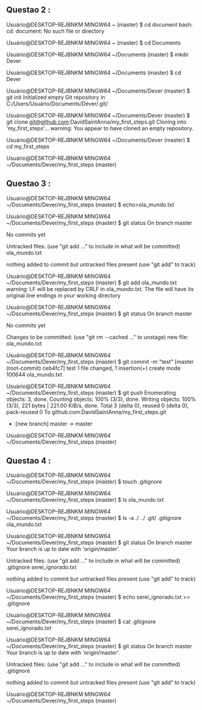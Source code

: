 
## Questao 2 :

Usuário@DESKTOP-REJBNKM MINGW64 ~ (master)
$ cd document
bash: cd: document: No such file or directory

Usuário@DESKTOP-REJBNKM MINGW64 ~ (master)
$ cd Documents

Usuário@DESKTOP-REJBNKM MINGW64 ~/Documents (master)
$ mkdir Dever

Usuário@DESKTOP-REJBNKM MINGW64 ~/Documents (master)
$ cd Dever

Usuário@DESKTOP-REJBNKM MINGW64 ~/Documents/Dever (master)
$ git init
Initialized empty Git repository in C:/Users/Usuário/Documents/Dever/.git/

Usuário@DESKTOP-REJBNKM MINGW64 ~/Documents/Dever (master)
$ git clone git@github.com:DavidSaintAnna/my_first_steps.git
Cloning into 'my_first_steps'...
warning: You appear to have cloned an empty repository.

Usuário@DESKTOP-REJBNKM MINGW64 ~/Documents/Dever (master)
$ cd my_first_steps

Usuário@DESKTOP-REJBNKM MINGW64 ~/Documents/Dever/my_first_steps (master)
## Questao 3 :

Usuário@DESKTOP-REJBNKM MINGW64 ~/Documents/Dever/my_first_steps (master)
$ echo>ola_mundo.txt

Usuário@DESKTOP-REJBNKM MINGW64 ~/Documents/Dever/my_first_steps (master)
$ git status
On branch master

No commits yet

Untracked files:
  (use "git add <file>..." to include in what will be committed)
        ola_mundo.txt

nothing added to commit but untracked files present (use "git add" to track)

Usuário@DESKTOP-REJBNKM MINGW64 ~/Documents/Dever/my_first_steps (master)
$ git add ola_mundo.txt
warning: LF will be replaced by CRLF in ola_mundo.txt.
The file will have its original line endings in your working directory

Usuário@DESKTOP-REJBNKM MINGW64 ~/Documents/Dever/my_first_steps (master)
$ git status
On branch master

No commits yet

Changes to be committed:
  (use "git rm --cached <file>..." to unstage)
        new file:   ola_mundo.txt


Usuário@DESKTOP-REJBNKM MINGW64 ~/Documents/Dever/my_first_steps (master)
$ git commit -m "test"
[master (root-commit) ceb4fc7] test
 1 file changed, 1 insertion(+)
 create mode 100644 ola_mundo.txt

Usuário@DESKTOP-REJBNKM MINGW64 ~/Documents/Dever/my_first_steps (master)
$ git push
Enumerating objects: 3, done.
Counting objects: 100% (3/3), done.
Writing objects: 100% (3/3), 221 bytes | 221.00 KiB/s, done.
Total 3 (delta 0), reused 0 (delta 0), pack-reused 0
To github.com:DavidSaintAnna/my_first_steps.git
 * [new branch]      master -> master

Usuário@DESKTOP-REJBNKM MINGW64 ~/Documents/Dever/my_first_steps (master)


## Questao 4 :
Usuário@DESKTOP-REJBNKM MINGW64 ~/Documents/Dever/my_first_steps (master)
$ touch .gitignore

Usuário@DESKTOP-REJBNKM MINGW64 ~/Documents/Dever/my_first_steps (master)
$ ls
ola_mundo.txt

Usuário@DESKTOP-REJBNKM MINGW64 ~/Documents/Dever/my_first_steps (master)
$ ls -a
./  ../  .git/  .gitignore  ola_mundo.txt

Usuário@DESKTOP-REJBNKM MINGW64 ~/Documents/Dever/my_first_steps (master)
$ git status
On branch master
Your branch is up to date with 'origin/master'.

Untracked files:
  (use "git add <file>..." to include in what will be committed)
        .gitignore
        serei_ignorado.txt

nothing added to commit but untracked files present (use "git add" to track)

Usuário@DESKTOP-REJBNKM MINGW64 ~/Documents/Dever/my_first_steps (master)
$ echo serei_ignorado.txt >> .gitignore

Usuário@DESKTOP-REJBNKM MINGW64 ~/Documents/Dever/my_first_steps (master)
$ cat .gitignore
serei_ignorado.txt

Usuário@DESKTOP-REJBNKM MINGW64 ~/Documents/Dever/my_first_steps (master)
$ git status
On branch master
Your branch is up to date with 'origin/master'.

Untracked files:
  (use "git add <file>..." to include in what will be committed)
        .gitignore

nothing added to commit but untracked files present (use "git add" to track)

Usuário@DESKTOP-REJBNKM MINGW64 ~/Documents/Dever/my_first_steps (master)

